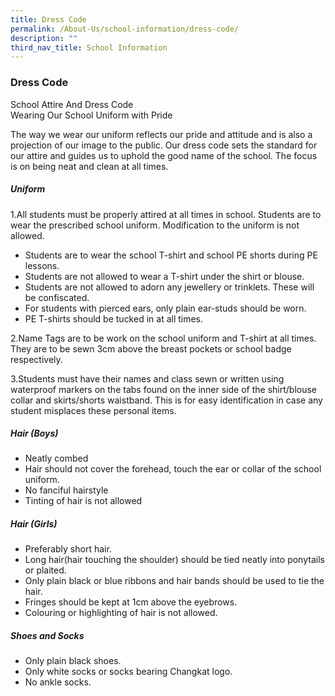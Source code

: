```yaml
---
title: Dress Code
permalink: /About-Us/school-information/dress-code/
description: ""
third_nav_title: School Information
---
```

### Dress Code

School Attire And Dress Code <br>
Wearing Our School Uniform with Pride

The way we wear our uniform reflects our pride and attitude and is also a projection of our image to the public. Our dress code sets the standard for our attire and guides us to uphold the good name of the school. The focus is on being neat and clean at all times.

##### Uniform
1.All students must be properly attired at all times in school. Students are to wear the prescribed school uniform. Modification to the uniform is not allowed.
* Students are to wear the school T-shirt and school PE shorts during PE lessons.
* Students are not allowed to wear a T-shirt under the shirt or blouse.
* Students are not allowed to adorn any jewellery or trinklets. These will be confiscated.
* For students with pierced ears, only plain ear-studs should be worn.
* PE T-shirts should be tucked in at all times.

2.Name Tags are to be work on the school uniform and T-shirt at all times. They are to be sewn 3cm above the breast pockets or school badge respectively.

3.Students must have their names and class sewn or written using waterproof markers on the tabs found on the inner side of the shirt/blouse collar and skirts/shorts waistband. This is for easy identification in case any student misplaces these personal items.

##### Hair (Boys)

*   Neatly combed  
*   Hair should not cover the forehead, touch the ear or collar of the school uniform.  
*   No fanciful hairstyle  
*   Tinting of hair is not allowed

##### Hair (Girls)

*   Preferably short hair.  
*   Long hair(hair touching the shoulder) should be tied neatly into ponytails or plaited.   
*   Only plain black or blue ribbons and hair bands should be used to tie the hair.  
*   Fringes should be kept at 1cm above the eyebrows.  
*   Colouring or highlighting of hair is not allowed.

##### Shoes and Socks

*   Only plain black shoes.  
*   Only white socks or socks bearing Changkat logo. 
*   No ankle socks.